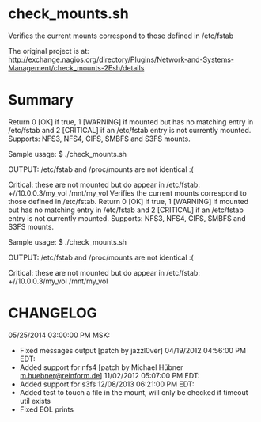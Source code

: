 check_mounts.sh
===============

Verifies the current mounts correspond to those defined in /etc/fstab

The original project is at:
http://exchange.nagios.org/directory/Plugins/Network-and-Systems-Management/check_mounts-2Esh/details

Summary
=======
Return 0 [OK] if true, 1 [WARNING] if mounted but has no matching entry in /etc/fstab and 2 [CRITICAL] if an /etc/fstab entry is not currently mounted.
Supports: NFS3, NFS4, CIFS, SMBFS and S3FS mounts.

Sample usage:
$ ./check_mounts.sh

OUTPUT:
/etc/fstab and /proc/mounts are not identical :(

Critical: these are not mounted but do appear in /etc/fstab:
+//10.0.0.3/my_vol /mnt/my_vol
Verifies the current mounts correspond to those defined in /etc/fstab.
Return 0 [OK] if true, 1 [WARNING] if mounted but has no matching entry in /etc/fstab and 2 [CRITICAL] if an /etc/fstab entry is not currently mounted.
Supports: NFS3, NFS4, CIFS, SMBFS and S3FS mounts.

Sample usage:
$ ./check_mounts.sh

OUTPUT:
/etc/fstab and /proc/mounts are not identical :(

Critical: these are not mounted but do appear in /etc/fstab:
+//10.0.0.3/my_vol /mnt/my_vol

CHANGELOG
=========
05/25/2014 03:00:00 PM MSK:
- Fixed messages output [patch by jazzl0ver]
04/19/2012 04:56:00 PM EDT:
- Added support for nfs4 [patch by Michael Hübner m.huebner@reinform.de]
11/02/2012 05:07:00 PM EDT:
- Added support for s3fs
12/08/2013 06:21:00 PM EDT:
- Added test to touch a file in the mount, will only be checked if timeout util exists
- Fixed EOL prints
